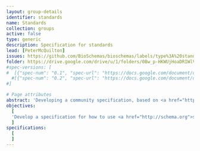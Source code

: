 ```yaml
---
layout: group-details
identifier: standards
name: Standards
collection: groups
active: false
type: generic
description: Specification for standards
lead: [PeterMcQuilton]
issues: https://github.com/BioSchemas/bioschemas/labels/type%3A%20standard
folder: https://drive.google.com/drive/u/1/folders/0Bw_p-HKWUjHoaDRIWlVwUXNJcHM
#spec-versions: [
#  [{"spec-num": "0.1", "spec-url": "https://docs.google.com/document/d/1kQE3lixvBjBiZ8X3I1Mi44c3dcdgf4SshoGdNX5-_TE"}]#,
  #[{"spec-num": "0.2", "spec-url": "https://docs.google.com/document/d/1fn-of4cxGJLYiw1G3-KepZsIE0Ptq4GSx-h3jPmvdvc"}]
#]

# Page attributes
abstract: 'Developing a community specification, based on <a href="http://schema.org">schema.org</a>, for standards in the Life Sciences.'
objectives:
  [
  'Develop a specification for how to use <a href="http://schema.org">schema.org</a> to describe standards within the Life Sciences.'
  ]
specifications:
  [  
  ]
---
```

